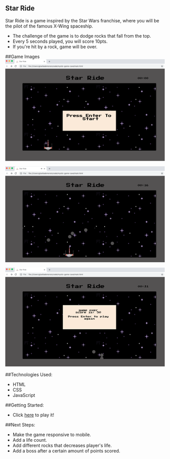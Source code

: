 ## Star Ride

Star Ride is a game inspired by the Star Wars franchise, where you will be the pilot of the famous X-Wing spaceship.

- The challenge of the game is to dodge rocks that fall from the top.
- Every 5 seconds played, you will score 10pts.
- If you're hit by a rock, game will be over. 

##Game Images
![Game starting screen](./img/Star-Ride-Screen-Shot-1.png)

![Game playing screen](./img/Star-Ride-Screen-Shot-2.png)

![Game over screen](./img/Star-Ride-Screen-Shot-3.png)


##Technologies Used:

- HTML
- CSS
- JavaScript


##Getting Started:
- Click [here](https://danvieira7.github.io/mystic-cave-game/)  to play it! 


##Next Steps: 
- Make the game responsive to mobile.
- Add a life count.
- Add different rocks that decreases player's life. 
- Add a boss after a certain amount of points scored.


